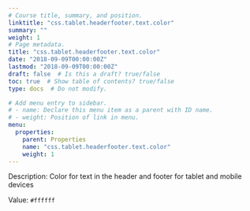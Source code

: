 ```yaml
---
# Course title, summary, and position.
linktitle: "css.tablet.headerfooter.text.color"
summary: ""
weight: 1
# Page metadata.
title: "css.tablet.headerfooter.text.color"
date: "2018-09-09T00:00:00Z"
lastmod: "2018-09-09T00:00:00Z"
draft: false  # Is this a draft? true/false
toc: true  # Show table of contents? true/false
type: docs  # Do not modify.

# Add menu entry to sidebar.
# - name: Declare this menu item as a parent with ID name.
# - weight: Position of link in menu.
menu:
  properties:
    parent: Properties
    name: "css.tablet.headerfooter.text.color"
    weight: 1
---
```


Description: Color for text in the header and footer for tablet and mobile devices


Value: `#ffffff`